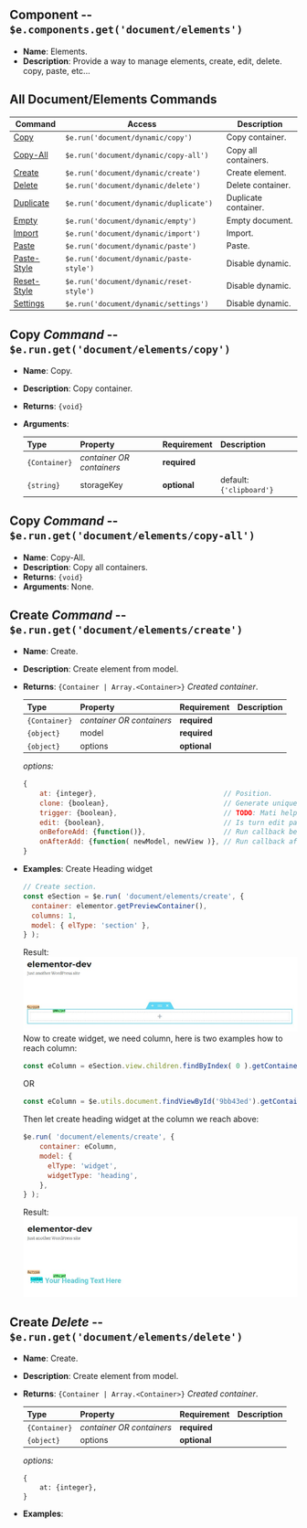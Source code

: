 ## Component -- `$e.components.get('document/elements')`

*  **Name**: Elements.
*  **Description**: Provide a way to manage elements, create, edit, delete. copy, paste, etc...

## All **Document/Elements** Commands
| Command                                   | Access                                            | Description         
|-------------------------------------------|---------------------------------------------------|-----------------------------------------
| [Copy](#)                                 | `$e.run('document/dynamic/copy')`                 | Copy container. 
| [Copy-All](#)                             | `$e.run('document/dynamic/copy-all')`             | Copy all containers. 
| [Create](#)                               | `$e.run('document/dynamic/create')`               | Create element. 
| [Delete](#)                               | `$e.run('document/dynamic/delete')`               | Delete container. 
| [Duplicate](#)                            | `$e.run('document/dynamic/duplicate')`            | Duplicate container. 
| [Empty](#)                                | `$e.run('document/dynamic/empty')`                | Empty document. 
| [Import](#)                               | `$e.run('document/dynamic/import')`               | Import. 
| [Paste](#)                                | `$e.run('document/dynamic/paste')`                | Paste. 
| [Paste-Style](#)                          | `$e.run('document/dynamic/paste-style')`          | Disable dynamic. 
| [Reset-Style](#)                          | `$e.run('document/dynamic/reset-style')`          | Disable dynamic. 
| [Settings](#)                             | `$e.run('document/dynamic/settings')`             | Disable dynamic. 

## Copy _Command_ -- `$e.run.get('document/elements/copy')`
*  **Name**: Copy.
*  **Description**: Copy container.
*  **Returns**: `{void}`
*  **Arguments**: 

    | Type          | Property                           | Requirement       | Description |
    |---            |---                                 |---                |---|
    | `{Container}` | _container OR containers_          | **required**      | 
    | `{string}`    | storageKey                         | **optional**      | default: `{'clipboard'}`

## Copy _Command_ -- `$e.run.get('document/elements/copy-all')`
*  **Name**: Copy-All.
*  **Description**: Copy all containers.
*  **Returns**: `{void}`
*  **Arguments**: None.

## Create _Command_ -- `$e.run.get('document/elements/create')`
*  **Name**: Create.
*  **Description**: Create element from model.
*  **Returns**: `{Container | Array.<Container>}` *Created container*.

    | Type          | Property                           | Requirement       | Description |
    |---            |---                                 |---                |---|
    | `{Container}` | _container OR containers_          | **required**      | 
    | `{object}`    | model                              | **required**      | 
    | `{object}`    | options                            | **optional**      | 

    *options:*
    ```javascript
    {
        at: {integer},                               // Position.
        clone: {boolean},                            // Generate unique id for the model.
        trigger: {boolean},                          // TODO: Mati help.
        edit: {boolean},                             // Is turn edit panel for the new element.
        onBeforeAdd: {function()},                   // Run callback before add.
        onAfterAdd: {function( newModel, newView )}, // Run callback after add.
    }
    ```
   
* **Examples**:
    Create Heading widget 
    ```javascript
    // Create section.
    const eSection = $e.run( 'document/elements/create', {
      container: elementor.getPreviewContainer(),
      columns: 1,
      model: { elType: 'section' },
    } );  
    ```
    Result: ![edocument-elements-1](../images/edocument-elements/1.jpg)
    Now to create widget, we need column, here is two examples how to reach column:
    ```javascript
    const eColumn = eSection.view.children.findByIndex( 0 ).getContainer();
    ```
    OR
    ```javascript
    const eColumn = $e.utils.document.findViewById('9bb43ed').getContainer();
    ```
    Then let create heading widget at the column we reach above:
    ```javascript
    $e.run( 'document/elements/create', {
        container: eColumn,
        model: { 
          elType: 'widget',
          widgetType: 'heading',
        },
    } );
    ```
    Result: ![edocument-elements-2](../images/edocument-elements/2.jpg)

## Create _Delete_ -- `$e.run.get('document/elements/delete')`
*  **Name**: Create.
*  **Description**: Create element from model.
*  **Returns**: `{Container | Array.<Container>}` *Created container*.

    | Type          | Property                           | Requirement       | Description |
    |---            |---                                 |---                |---|
    | `{Container}` | _container OR containers_          | **required**      | 
    | `{object}`    | options                            | **optional**      | 

    *options:*
    ```
    {
        at: {integer},
    }
    ```

* **Examples**:
